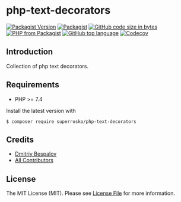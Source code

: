 # php-text-decorators

[![Packagist Version][ico-packagist]][link-packagist]
[![Packagist][ico-license]][link-license]
[![GitHub code size in bytes][ico-github-size]][link-github]
[![PHP from Packagist][ico-packagist-php-version]][link-packagist]
[![GitHub top language][ico-github-top-language]][link-github]
[![Codecov][ico-codecov]][link-codecov]

## Introduction

Collection of php text decorators.

## Requirements

- PHP >= 7.4

Install the latest version with

```console
$ composer require superrosko/php-text-decorators
```

## Credits

- [Dmitriy Bespalov][link-author]
- [All Contributors][link-contributors]

## License

The MIT License (MIT). Please see [License File][link-license] for more information.

[link-author]: https://github.com/superrosko
[link-contributors]: https://github.com/superrosko/php-text-decorators/contributors
[link-packagist]: https://packagist.org/packages/superrosko/php-text-decorators
[link-github]: https://github.com/superrosko/php-text-decorators
[link-license]: LICENSE.md
[link-codecov]: https://codecov.io/github/superrosko/php-text-decorators?branch=master

[ico-packagist]: https://img.shields.io/packagist/v/superrosko/php-text-decorators.svg?style=flat
[ico-github-size]: https://img.shields.io/github/languages/code-size/superrosko/php-text-decorators.svg?style=flat
[ico-github-top-language]: https://img.shields.io/github/languages/top/superrosko/php-text-decorators.svg?style=flat
[ico-packagist-php-version]: https://img.shields.io/packagist/php-v/superrosko/php-text-decorators.svg?style=flat
[ico-license]: https://img.shields.io/packagist/l/superrosko/php-text-decorators.svg?style=flat
[ico-codecov]: https://img.shields.io/codecov/c/github/superrosko/php-text-decorators.svg


